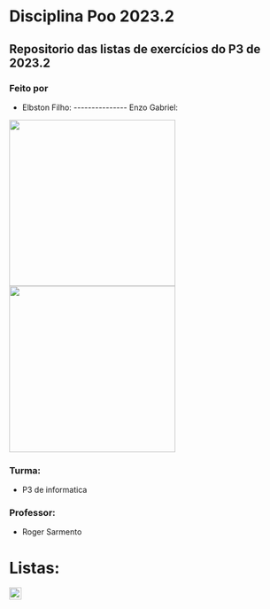 # Disciplina Poo 2023.2
## Repositorio das listas de exercícios do P3 de 2023.2

### Feito por
- Elbston Filho:  --------------- Enzo Gabriel:

<div style="display: flex; justify-content: space-between;">
    <div style="flex: 1;">
        <img height="300m" src="https://raw.githubusercontent.com/gist/Elbston/1540ed68485c9eb2d16c96418bc75a1e/raw/d8a6feb2d0f87427a68fc3f8228502e1b56a993f/Elbstonft.svg"/>
       <img height="300m" src="https://raw.githubusercontent.com/gist/ManoKondz/1f50678ad709be49a8a875a09fce6a10/raw/0f79303d7c9a81c1f9e30ba5bc37a3360fe6a65c/GitHubCardBlue.svg"/>
    </div>
</div>

### Turma:
- P3 de informatica

### Professor:
- Roger Sarmento

# Listas: 
<kbd>[<img title="1" alt="1" src="https://raw.githubusercontent.com/gist/Elbston/2d9c8b9b44e4eca7a5d00070e8c7a9d1/raw/66ca9e51f56e37dc140575375060bc3535fb938f/1.svg" width="22">](Lista01)</kbd>


